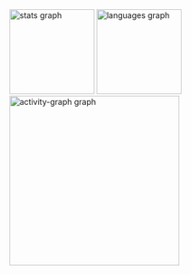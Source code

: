 <div align="left">
  <img src="https://github-readme-stats.vercel.app/api?username=blueisas&hide_title=false&hide_rank=false&show_icons=true&include_all_commits=true&count_private=true&disable_animations=false&theme=gruvbox_light&locale=en&hide_border=false&order=1" height="150" alt="stats graph" />
  <img src="https://github-readme-stats.vercel.app/api/top-langs?username=blueisas&locale=en&hide_title=false&layout=compact&card_width=320&langs_count=5&theme=gruvbox_light&hide_border=true&order=2" height="150" alt="languages graph" />
  <img src="https://github-readme-activity-graph.vercel.app/graph?username=blueisas&radius=16&theme=gruvbox&area=true&order=5&hide_title=false&hide_border=true" height="300" alt="activity-graph graph"  />
</div>
